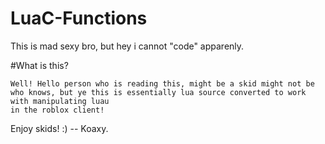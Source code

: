 # LuaC-Functions
This is mad sexy bro, but hey i cannot "code" apparenly.

#What is this?

```
Well! Hello person who is reading this, might be a skid might not be who knows, but ye this is essentially lua source converted to work with manipulating luau
in the roblox client!
```

Enjoy skids! :) -- Koaxy.

